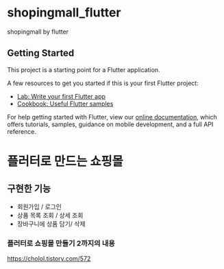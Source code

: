 # shopingmall_flutter

shopingmall by flutter

## Getting Started

This project is a starting point for a Flutter application.

A few resources to get you started if this is your first Flutter project:

- [Lab: Write your first Flutter app](https://flutter.dev/docs/get-started/codelab)
- [Cookbook: Useful Flutter samples](https://flutter.dev/docs/cookbook)

For help getting started with Flutter, view our
[online documentation](https://flutter.dev/docs), which offers tutorials,
samples, guidance on mobile development, and a full API reference.

# 플러터로 만드는 쇼핑몰

## 구현한 기능 
- 회원가입 / 로그인
- 상품 목록 조회 / 상세 조회
- 장바구니에 상품 담기/ 삭제

### 플러터로 쇼핑몰 만들기 2까지의 내용
https://cholol.tistory.com/572